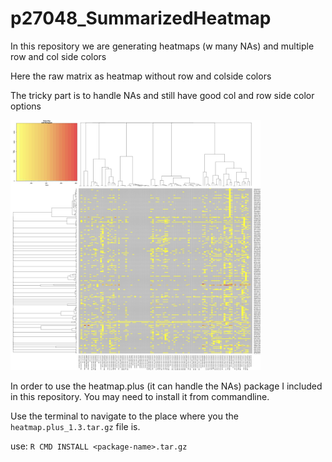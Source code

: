 # p27048_SummarizedHeatmap
In this repository we are generating  heatmaps (w many NAs) and multiple row and col side colors

Here the raw  matrix as heatmap without row and colside colors

The tricky part is to handle NAs and  still have good col and row side color options

<img src="img/p27048_Heatmap_humanProteins_2024-04-12_raw.jpeg" width="400"> 

In order to use the heatmap.plus (it can handle the NAs) package  I included in this repository.
You  may  need to install it from commandline.

Use the terminal to navigate to the place where you the ```heatmap.plus_1.3.tar.gz``` file is.

use: ```R CMD INSTALL <package-name>.tar.gz```
